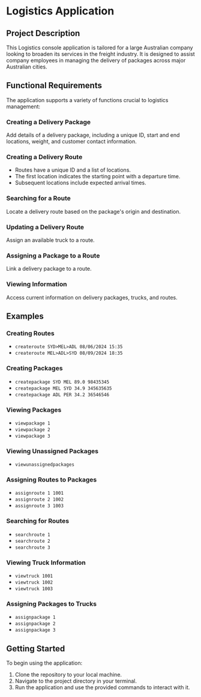 # Logistics Application

## Project Description
This Logistics console application is tailored for a large Australian company looking to broaden its services in the freight industry. It is designed to assist company employees in managing the delivery of packages across major Australian cities.

## Functional Requirements
The application supports a variety of functions crucial to logistics management:

### Creating a Delivery Package
Add details of a delivery package, including a unique ID, start and end locations, weight, and customer contact information.

### Creating a Delivery Route
- Routes have a unique ID and a list of locations.
- The first location indicates the starting point with a departure time.
- Subsequent locations include expected arrival times.

### Searching for a Route
Locate a delivery route based on the package's origin and destination.

### Updating a Delivery Route
Assign an available truck to a route.

### Assigning a Package to a Route
Link a delivery package to a route.

### Viewing Information
Access current information on delivery packages, trucks, and routes.
## Examples

### Creating Routes
- `createroute SYD>MEL>ADL 08/06/2024 15:35`
- `createroute MEL>ADL>SYD 08/09/2024 18:35`


### Creating Packages
- `createpackage SYD MEL 89.0 98435345`
- `createpackage MEL SYD 34.9 345635635`
- `createpackage ADL PER 34.2 36546546`

### Viewing Packages
- `viewpackage 1`
- `viewpackage 2`
- `viewpackage 3`

### Viewing Unassigned Packages
- `viewunassignedpackages`

### Assigning Routes to Packages
- `assignroute 1 1001`
- `assignroute 2 1002`
- `assignroute 3 1003`

### Searching for Routes
- `searchroute 1`
- `searchroute 2`
- `searchroute 3`

### Viewing Truck Information
- `viewtruck 1001`
- `viewtruck 1002`
- `viewtruck 1003`

### Assigning Packages to Trucks
- `assignpackage 1`
- `assignpackage 2`
- `assignpackage 3`

## Getting Started
To begin using the application:

1. Clone the repository to your local machine.
2. Navigate to the project directory in your terminal.
3. Run the application and use the provided commands to interact with it.
